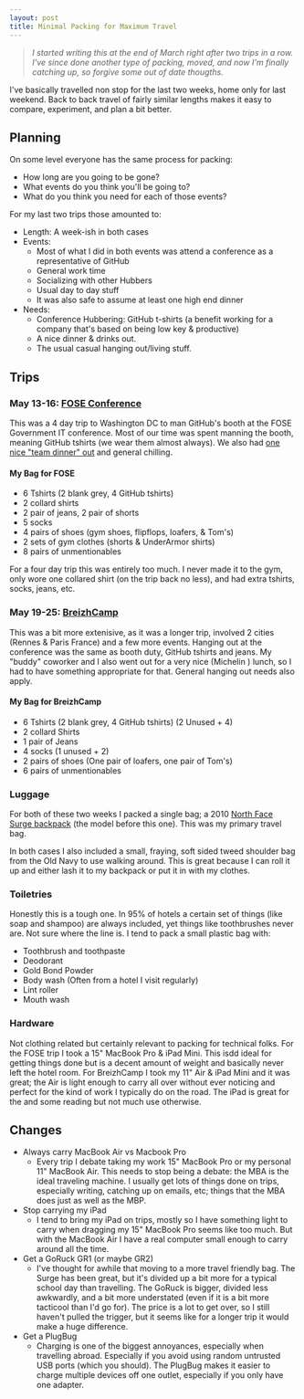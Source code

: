 ```yaml
---
layout: post
title: Minimal Packing for Maximum Travel
---
```


> _I started writing this at the end of March right after two trips in a row. I've since done another type of packing, moved, and now I'm finally catching up, so forgive some out of date thougths._

I've basically travelled non stop for the last two weeks, home only for last weekend. Back to back travel of fairly similar lengths makes it easy to compare, experiment, and plan a bit better.

## Planning

On some level everyone has the same process for packing:

- How long are you going to be gone?
- What events do you think you'll be going to?
- What do you think you need for each of those events?

For my last two trips those amounted to:

- Length: A week-ish in both cases
- Events:
    - Most of what I did in both events was attend a conference as a representative of GitHub
    - General work time
    - Socializing with other Hubbers
    - Usual day to day stuff
    - It was also safe to assume at least one high end dinner
- Needs:
    - Conference Hubbering: GitHub t-shirts (a benefit working for a company that's based on being low key & productive)
    - A nice dinner & drinks out.
    - The usual casual hanging out/living stuff.

## Trips

### May 13-16: [FOSE Conference](http://www.fose.com/Events/Government-Technology/Home.aspx)
This was a 4 day trip to Washington DC to man GitHub's booth at the FOSE Government IT conference. Most of our time was spent manning the booth, meaning GitHub tshirts (we wear them almost always). We also had [one nice "team dinner" out](http://graffiatodc.com/) and general chilling.

#### My Bag for FOSE

- 6 Tshirts (2 blank grey, 4 GitHub tshirts)
- 2 collard shirts
- 2 pair of jeans, 2 pair of shorts
- 5 socks
- 4 pairs of shoes (gym shoes, flipflops, loafers, & Tom's)
- 2 sets of gym clothes (shorts & UnderArmor shirts)
- 8 pairs of unmentionables

For a four day trip this was entirely too much. I never made it to the gym, only wore one collared shirt (on the trip back no less), and had extra tshirts, socks, jeans, etc.

### May 19-25: [BreizhCamp](http://www.breizhcamp.org/)
This was  a bit more extenisive, as it was a longer trip, involved 2 cities (Rennes & Paris France) and a few more events. Hanging out at the conference was the same as booth duty, GitHub tshirts and jeans. My "buddy" coworker and I also went out for a very nice (Michelin <i class="fa fa-star"></i><i class="fa fa-star"></i>) lunch, so I had to have something appropriate for that. General hanging out needs  also apply.

#### My Bag for BreizhCamp

- 6 Tshirts (2 blank grey, 4 GitHub tshirts) (2 Unused + 4)
- 2 collard Shirts
- 1 pair of Jeans
- 4 socks (1 unused + 2)
- 2 pairs of shoes (One pair of loafers, one pair of Tom's)
- 6 pairs of unmentionables

### Luggage
For both of these two weeks I packed a single bag; a 2010 [North Face Surge backpack](http://www.thenorthface.com/catalog/sc-gear/surge-ii-transit-backpack.html) (the model before this one). This was my primary travel bag.

In both cases I also included a small, fraying, soft sided tweed shoulder bag from the Old Navy to use walking around. This is great because I can roll it up and either lash it to my backpack or put it in with my clothes.

### Toiletries
Honestly this is a tough one. In 95% of hotels a certain set of things (like soap and shampoo) are always included, yet things like toothbrushes never are. Not sure where the line is. I tend to pack a small plastic bag with:
- Toothbrush and toothpaste
- Deodorant
- Gold Bond Powder
- Body wash (Often from a hotel I visit regularly)
- Lint roller
- Mouth wash

### Hardware
Not clothing related but certainly relevant to packing for technical folks. For the FOSE trip I took a 15" MacBook Pro & iPad Mini. This isdd ideal for getting things done but is a decent amount of weight and basically never left the hotel room. For BreizhCamp I took my 11" Air & iPad Mini and it was great; the Air is light enough to carry all over without ever noticing and perfect for the kind of work I typically do on the road. The iPad is great for the <i class="fa fa-plane"></i> and some reading but not much use otherwise.

## Changes
- Always carry MacBook Air vs Macbook Pro
    - Every trip I debate taking my work 15" MacBook Pro or my personal 11" MacBook Air. This needs to stop being a debate: the MBA is the ideal traveling machine. I usually get lots of things done on trips, especially writing, catching up on emails, etc; things that the MBA does just as well as the MBP.
- Stop carrying my iPad
    - I tend to bring my iPad on trips, mostly so I have something light to carry when dragging my 15" MacBook Pro seems like too much. But with the MacBook Air I have a real computer small enough to carry around all the time.
- Get a GoRuck GR1 (or maybe GR2)
    - I've thought for awhile that moving to a more travel friendly bag. The Surge has been great, but it's divided up a bit more for a typical school day than travelling. The GoRuck is bigger, divided less awkwardly, and a bit more understated (even if it is a bit more tacticool than I'd go for). The price is a lot to get over, so I still haven't pulled the trigger, but it seems like for a longer trip it would make a huge difference.
- Get a PlugBug
    - Charging is one of the biggest annoyances, especially when travelling abroad. Especially if you avoid using random untrusted USB ports (which you should). The PlugBug makes it easier to charge multiple devices off one outlet, especially if you only have one adapter. 
